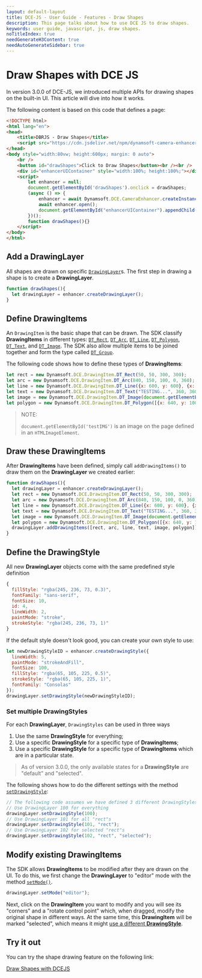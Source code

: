 ```yaml
---
layout: default-layout
title: DCE-JS - User Guide - Features - Draw Shapes
description: This page talks about how to use DCE JS to draw shapes.
keywords: user guide, javascript, js, draw shapes.
noTitleIndex: true
needGenerateH3Content: true
needAutoGenerateSidebar: true
---
```


# Draw Shapes with DCE JS

In version 3.0.0 of DCE-JS, we introduced multiple APIs for drawing shapes on the built-in UI. This article will dive into how it works.

The following content is based on this code that defines a page:

```html
<!DOCTYPE html>
<html lang="en">
<head>
    <title>DBRJS - Draw Shapes</title>
    <script src="https://cdn.jsdelivr.net/npm/dynamsoft-camera-enhancer@3.0.0/dist/dce.js"></script>
</head>
<body style="width:80vw; height:600px; margin: 0 auto">
    <br />
    <button id="drawShapes">Click to Draw Shapes</button><br /><br />
    <div id="enhancerUIContainer" style="width:100%; height:100%;"></div>
    <script>
        let enhancer = null;
        document.getElementById('drawShapes').onclick = drawShapes;
        (async () => {
            enhancer = await Dynamsoft.DCE.CameraEnhancer.createInstance();
            await enhancer.open();
            document.getElementById("enhancerUIContainer").appendChild(enhancer.getUIElement());
        })();
        function drawShapes(){}
    </script>
</body>
</html>
```

## Add a DrawingLayer

All shapes are drawn on specific [`DrawingLayer`](../../api-reference/interface/drawinglayer.md)s. The first step in drawing a shape is to create a **DrawingLayer**.

```javascript
function drawShapes(){
  let drawingLayer = enhancer.createDrawingLayer();
}
```

## Define DrawingItems

An `DrawingItem` is the basic shape that can be drawn. The SDK classify **DrawingItems** in different types: [`DT_Rect`](../../api-reference/interface/drawingitem.md#dtrect), [`DT_Arc`](../../api-reference/interface/drawingitem.md#dtarc), [`DT_Line`](../../api-reference/interface/drawingitem.md#dtline), [`DT_Polygon`](../../api-reference/interface/drawingitem.md#dtpolygon), [`DT_Text`](../../api-reference/interface/drawingitem.md#dttext), and [`DT_Image`](../../api-reference/interface/drawingitem.md#dtimage). The SDK also allow multiple items to be joined together and form the type called [`DT_Group`](../../api-reference/interface/drawingitem.md#dtgroup).

The following code shows how to define these types of **DrawingItems**:

```javascript
let rect = new Dynamsoft.DCE.DrawingItem.DT_Rect(50, 50, 300, 300);
let arc = new Dynamsoft.DCE.DrawingItem.DT_Arc(840, 150, 100, 0, 360);
let line = new Dynamsoft.DCE.DrawingItem.DT_Line({x: 600, y: 600}, {x: 1050, y: 400});
let text = new Dynamsoft.DCE.DrawingItem.DT_Text("TESTING...", 360, 360);
let image = new Dynamsoft.DCE.DrawingItem.DT_Image(document.getElementById('testIMG'), 150, 600);
let polygon = new Dynamsoft.DCE.DrawingItem.DT_Polygon([{x: 640, y: 100}, {x: 500, y: 300}, {x: 780, y: 300}, {x: 690, y: 100}]);
```

> NOTE:
>
> `document.getElementById('testIMG')` is an image on the page defined in an `HTMLImageElement`.

## Draw these DrawingItems

After **DrawingItems** have been defined, simply call `addDrawingItems()` to draw them on the **DrawingLayer** we created earlier:

```javascript
function drawShapes(){
  let drawingLayer = enhancer.createDrawingLayer();
  let rect = new Dynamsoft.DCE.DrawingItem.DT_Rect(50, 50, 300, 300);
  let arc = new Dynamsoft.DCE.DrawingItem.DT_Arc(840, 150, 100, 0, 360);
  let line = new Dynamsoft.DCE.DrawingItem.DT_Line({x: 600, y: 600}, {x: 1050, y: 400});
  let text = new Dynamsoft.DCE.DrawingItem.DT_Text("TESTING...", 360, 360);
  let image = new Dynamsoft.DCE.DrawingItem.DT_Image(document.getElementById('testIMG'), 150, 600);
  let polygon = new Dynamsoft.DCE.DrawingItem.DT_Polygon([{x: 640, y: 100}, {x: 500, y: 300}, {x: 780, y: 300}, {x: 690, y: 100}]);
  drawingLayer.addDrawingItems([rect, arc, line, text, image, polygon]);
}
```

## Define the DrawingStyle

All new **DrawingLayer** objects come with the same predefined style definition

```js
{
  fillStyle: "rgba(245, 236, 73, 0.3)",
  fontFamily: "sans-serif",
  fontSize: 10,
  id: 4,
  lineWidth: 2,
  paintMode: "stroke",
  strokeStyle: "rgba(245, 236, 73, 1)"
}
```

If the default style doesn't look good, you can create your own style to use:

```javascript
let newDrawingStyleID = enhancer.createDrawingStyle({
  lineWidth: 5,
  paintMode: "strokeAndFill",
  fontSize: 100,
  fillStyle: "rgba(65, 105, 225, 0.5)",
  strokeStyle: "rgba(65, 105, 225, 1)",
  fontFamily: "Consolas"
});
drawingLayer.setDrawingStyle(newDrawingStyleID);
```

### Set multiple DrawingStyles

For each **DrawingLayer**, `DrawingStyles` can be used in three ways

1. Use the same **DrawingStyle** for everything;
2. Use a specific **DrawingStyle** for a specific type of **DrawingItems**;
3. Use a specific **DrawingStyle** for a specific type of **DrawingItems** which are in a particular state.

> As of version 3.0.0, the only available states for a **DrawingStyle** are "default" and "selected".

The following shows how to do the different settings with the method [`setDrawingStyle`](../../api-reference/interface/drawinglayer.md#setdrawingstyle):

```javascript
// The following code assumes we have defined 3 different DrawingStyles with IDs 100, 101 and 102.
// Use DrawingLayer 100 for everything
drawingLayer.setDrawingStyle(100);
// Use DrawingLayer 101 for all "rect"s
drawingLayer.setDrawingStyle(101, "rect");
// Use DrawingLayer 102 for selected "rect"s
drawingLayer.setDrawingStyle(102, "rect", "selected");
```

## Modify existing DrawingItems

The SDK allows **DrawingItems** to be modified after they are drawn on the UI. To do this, we first change the **DrawingLayer** to "editor" mode with the method [`setMode()`](../../api-reference/interface/drawinglayer.md#setmode).

```javascript
drawingLayer.setMode("editor");
```

Next, click on the **DrawingItem** you want to modify and you will see its "corners" and a "rotate control point" which, when dragged, modify the original shape in different ways. At the same time, this **DrawingItem** will be marked "selected", which means it might [use a different **DrawingStyle**](#set-multiple-drawingstyles).

## Try it out

You can try the shape drawing feature on the following link:

[Draw Shapes with DCEJS](https://jsfiddle.net/DynamsoftTeam/mjnq07Lp/)
